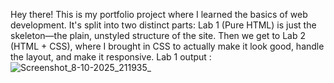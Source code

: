 Hey there! This is my portfolio project where I learned the basics of web development. It's split into two distinct parts: Lab 1 (Pure HTML) is just the skeleton—the plain, unstyled structure of the site. Then we get to Lab 2 (HTML + CSS), where I brought in CSS to actually make it look good, handle the layout, and make it responsive.
Lab 1 output :![Screenshot_8-10-2025_211935_](https://github.com/user-attachments/assets/99521333-0334-4f27-9d51-39f11f62c920)
